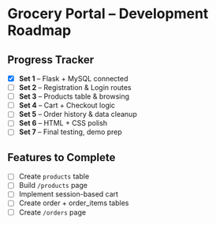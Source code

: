 # Grocery Portal – Development Roadmap

## Progress Tracker

- [x] **Set 1** – Flask + MySQL connected
- [ ] **Set 2** – Registration & Login routes
- [ ] **Set 3** – Products table & browsing
- [ ] **Set 4** – Cart + Checkout logic
- [ ] **Set 5** – Order history & data cleanup
- [ ] **Set 6** – HTML + CSS polish
- [ ] **Set 7** – Final testing, demo prep

##  Features to Complete

- [ ] Create `products` table
- [ ] Build `/products` page
- [ ] Implement session-based cart
- [ ] Create order + order_items tables
- [ ] Create `/orders` page
